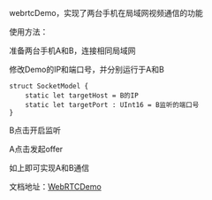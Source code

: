 webrtcDemo，实现了两台手机在局域网视频通信的功能


使用方法：

准备两台手机A和B，连接相同局域网

修改Demo的IP和端口号，并分别运行于A和B

	struct SocketModel {
	    static let targetHost = B的IP
	    static let targetPort : UInt16 = B监听的端口号
	}

B点击开启监听

A点击发起offer

如上即可实现A和B通信


文档地址：[WebRTCDemo](http://martinlilili.github.io/2016/12/WebRTCDemo/)
